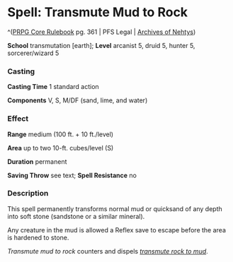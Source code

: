 # Spell: Transmute Mud to Rock

^([PRPG Core Rulebook][ss-transmute-mud-to-rock] pg. 361 | PFS Legal | [Archives of Nehtys][sn-transmute-mud-to-rock])

**School** transmutation [earth]; **Level** arcanist 5, druid 5, hunter 5, sorcerer/wizard 5

### Casting

**Casting Time** 1 standard action  

**Components** V, S, M/DF (sand, lime, and water)

### Effect

**Range** medium (100 ft. + 10 ft./level)  

**Area** up to two 10-ft. cubes/level (S)  

**Duration** permanent  

**Saving Throw** see text; **Spell Resistance** no

### Description

This spell permanently transforms normal mud or quicksand of any depth into soft stone (sandstone or a similar mineral).  

Any creature in the mud is allowed a Reflex save to escape before the area is hardened to stone.  

_Transmute mud to rock_ counters and dispels _[transmute rock to mud]_.

[ss-transmute-mud-to-rock]: http://paizo.com/pathfinderRPG/v57
[sn-transmute-mud-to-rock]: http://www.archivesofnethys.com/SpellDisplay.aspx?ItemName=Transmute%20Mud%20to%20Rock
[transmute rock to mud]: http://www.archivesofnethys.com/SpellDisplay.aspx?ItemName=transmute%20rock%20to%20mud